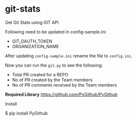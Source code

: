 # git-stats
Get Git Stats using GIT API

Following need to be updated in config-sample.ini:

- GIT_OAUTH_TOKEN
- ORGANIZATION_NAME

After updating `config-sample.ini` rename the file to `config.ini`.

Now you can run the `git.py` to see the following:
- Total PR created for a REPO
- No of PR created by the Team members
- No of PR comments received by the Team members

**Required Library**
https://github.com/PyGithub/PyGithub

Install

$ pip install PyGithub